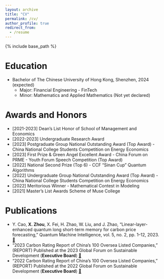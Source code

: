 ```yaml
---
layout: archive
title: "CV"
permalink: /cv/
author_profile: true
redirect_from:
  - /resume
---
```


{% include base_path %}

Education
======
* Bachelor of The Chinese University of Hong Kong, Shenzhen, 2024 (expected)
  * Major: Financial Engineering - FinTech
  * Minor: Mathematics and Applied Mathematics (Not yet declared)

Awards and Honors
======
* [2021-2023] Dean’s List Honor of School of Management and Economics
* [2022-2023] Undergraduate Research Award
* [2023] Postgraduate Group National Outstanding Award (Top Award) - China National College Students Competition on Energy Economics
* [2023] First Prize & Green Angel Excellent Award - China Forum on PRME - Youth Forum Speech Competition (Top Award)
* [2022] National Second Prize (Top 6) - CCF “Sinan Cup” Quantum Algorithms
* [2022] Undergraduate Group National Outstanding Award (Top Award) - China National College Students Competition on Energy Economics
* [2022] Meritorious Winner - Mathematical Contest in Modeling
* [2021] Master’s List Awards Scheme of Muse College

Publications
======
*  Y. Cao, **X. Zhou**, X. Fei, H. Zhao, W. Liu, and J. Zhao, “Linear-layer-enhanced quantum long short-term memory for carbon price forecasting,” Quantum Machine Intelligence, vol. 5, no. 2, pp. 1–12, 2023. [📄](https://link.springer.com/article/10.1007/s42484-023-00115-2)
* “2023 Carbon Rating Report of China’s 100 Oversea Listed Companies,” (REPORT) Published at the 2023 Global Forum on Sustainable Development (**Executive Board**) [📄](http://side-lab.com.cn:3100/)
* “2022 Carbon Rating Report of China’s 100 Oversea Listed Companies,” (REPORT) Published at the 2022 Global Forum on Sustainable Development (**Executive Board**) [📄](https://airs.cuhk.edu.cn/files/2022-06/2022%20Carbon%20Rating%20Report%20of%20China%27s%20100%20Overseas%20Listed%20Companies_0.pdf) 
  

